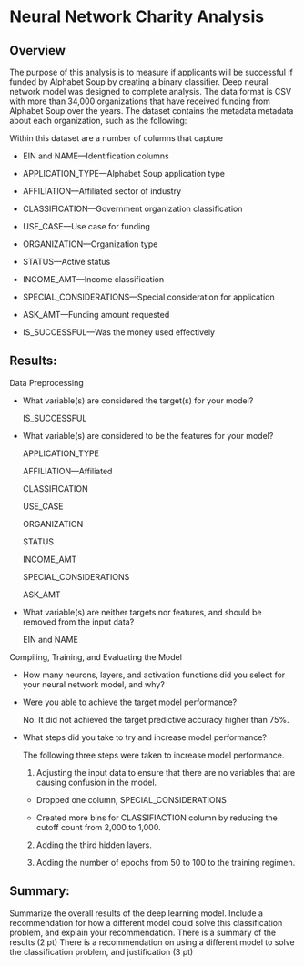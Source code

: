 # Neural Network Charity Analysis

## Overview 

The purpose of this analysis is to measure if applicants will be successful if funded by Alphabet Soup by creating a binary classifier.  Deep neural network model was designed to complete analysis.  The data format is CSV with more than 34,000 organizations that have received funding from Alphabet Soup over the years.  The dataset contains the metadata metadata about each organization, such as the following:
   
Within this dataset are a number of columns that capture 

- EIN and NAME—Identification columns

- APPLICATION_TYPE—Alphabet Soup application type

- AFFILIATION—Affiliated sector of industry

- CLASSIFICATION—Government organization classification

- USE_CASE—Use case for funding

- ORGANIZATION—Organization type

- STATUS—Active status

- INCOME_AMT—Income classification

- SPECIAL_CONSIDERATIONS—Special consideration for application

- ASK_AMT—Funding amount requested

- IS_SUCCESSFUL—Was the money used effectively

## Results: 

Data Preprocessing

- What variable(s) are considered the target(s) for your model?

    IS_SUCCESSFUL

- What variable(s) are considered to be the features for your model?

    APPLICATION_TYPE

    AFFILIATION—Affiliated

    CLASSIFICATION

    USE_CASE

    ORGANIZATION

    STATUS

    INCOME_AMT

    SPECIAL_CONSIDERATIONS

    ASK_AMT

- What variable(s) are neither targets nor features, and should be removed from the input data?

    EIN and NAME

Compiling, Training, and Evaluating the Model

- How many neurons, layers, and activation functions did you select for your neural network model, and why?

    

- Were you able to achieve the target model performance?

    No.  It did not achieved the target predictive accuracy higher than 75%. 

- What steps did you take to try and increase model performance?

    The following three steps were taken to increase model performance.

    1. Adjusting the input data to ensure that there are no variables that are causing confusion in the model.

    * Dropped one column, SPECIAL_CONSIDERATIONS

    * Created more bins for CLASSIFIACTION column by reducing the cutoff count from 2,000 to 1,000.
    
    2. Adding the third hidden layers.

    3. Adding the number of epochs from 50 to 100 to the training regimen.

## Summary: 

Summarize the overall results of the deep learning model. Include a recommendation for how a different model could solve this classification problem, and explain your recommendation.
There is a summary of the results (2 pt)
There is a recommendation on using a different model to solve the classification problem, and justification (3 pt)





